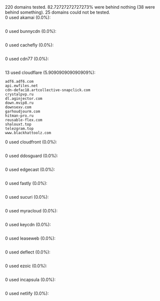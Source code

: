 220 domains tested. 82.72727272727273% were behind nothing (38 were behind something). 25 domains could not be tested.<br>
0 used akamai (0.0%):
```

```

0 used bunnycdn (0.0%):
```

```

0 used cachefly (0.0%):
```

```

0 used cdn77 (0.0%):
```

```

13 used cloudflare (5.909090909090909%):
```
adf6.adf6.com
api.ewfiles.net
cdn-defac18.artcollective-snapclick.com
crystalpvp.ru
dl.aginjector.com
down.mvip8.ru
downsexv.com
garhoudjourm.com
hitman-pro.ru
reusable-flex.com
shalouxt.top
telezgram.top
www.blackhattoolz.com
```

0 used cloudfront (0.0%):
```

```

0 used ddosguard (0.0%):
```

```

0 used edgecast (0.0%):
```

```

0 used fastly (0.0%):
```

```

0 used sucuri (0.0%):
```

```

0 used myracloud (0.0%):
```

```

0 used keycdn (0.0%):
```

```

0 used leaseweb (0.0%):
```

```

0 used deflect (0.0%):
```

```

0 used ezoic (0.0%):
```

```

0 used incapsula (0.0%):
```

```

0 used netlify (0.0%):
```

```
